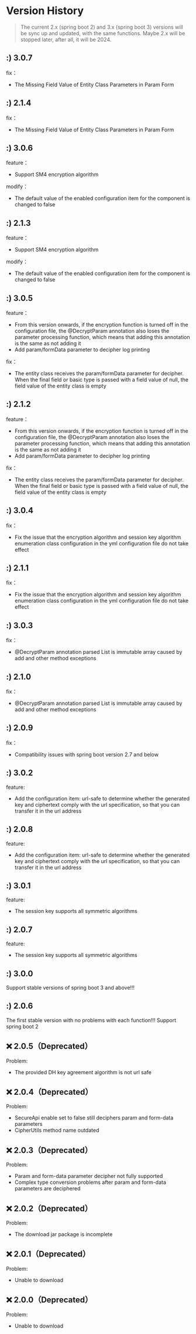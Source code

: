 # Version History

> The current 2.x (spring boot 2) and 3.x (spring boot 3) versions will be sync up and updated, with the same functions. Maybe 2.x will be stopped later, after all, it will be 2024.

## :) 3.0.7

fix：

- The Missing Field Value of Entity Class Parameters in Param Form

## :) 2.1.4

fix：

- The Missing Field Value of Entity Class Parameters in Param Form

## :) 3.0.6

feature：

- Support SM4 encryption algorithm

modify：

- The default value of the enabled configuration item for the component is changed to false

## :) 2.1.3

feature：

- Support SM4 encryption algorithm

modify：

- The default value of the enabled configuration item for the component is changed to false

## :) 3.0.5

feature：

- From this version onwards, if the encryption function is turned off in the configuration file, the @DecryptParam annotation also loses the parameter processing function, which means that adding this annotation is the same as not adding it
- Add param/formData parameter to decipher log printing

fix：

- The entity class receives the param/formData parameter for decipher. When the final field or basic type is passed with a field value of null, the field value of the entity class is empty

## :) 2.1.2

feature：

- From this version onwards, if the encryption function is turned off in the configuration file, the @DecryptParam annotation also loses the parameter processing function, which means that adding this annotation is the same as not adding it
- Add param/formData parameter to decipher log printing

fix：

- The entity class receives the param/formData parameter for decipher. When the final field or basic type is passed with a field value of null, the field value of the entity class is empty

## :) 3.0.4

fix：

- Fix the issue that the encryption algorithm and session key algorithm enumeration class configuration in the yml configuration file do not take effect

## :) 2.1.1

fix：

- Fix the issue that the encryption algorithm and session key algorithm enumeration class configuration in the yml configuration file do not take effect

## :) 3.0.3

fix：

- @DecryptParam annotation parsed List is immutable array caused by add and other method exceptions

## :) 2.1.0

fix：

- @DecryptParam annotation parsed List is immutable array caused by add and other method exceptions

## :) 2.0.9

fix：

- Compatibility issues with spring boot version 2.7 and below

## :) 3.0.2

feature:

- Add the configuration item: url-safe to determine whether the generated key and ciphertext comply with the url specification, so that you can transfer it in the url address

## :) 2.0.8

feature:

- Add the configuration item: url-safe to determine whether the generated key and ciphertext comply with the url specification, so that you can transfer it in the url address

## :) 3.0.1

feature:

- The session key supports all symmetric algorithms

## :) 2.0.7

feature:

- The session key supports all symmetric algorithms

## :) 3.0.0

Support stable versions of spring boot 3 and above!!!

## :) 2.0.6

The first stable version with no problems with each function!!! Support spring boot 2

## ❌ 2.0.5（Deprecated）

Problem:

- The provided DH key agreement algorithm is not url safe

## ❌ 2.0.4（Deprecated）

Problem:

- SecureApi enable set to false still deciphers param and form-data parameters
- CipherUtils method name outdated

## ❌ 2.0.3（Deprecated）

Problem:

- Param and form-data parameter decipher not fully supported
- Complex type conversion problems after param and form-data parameters are deciphered

## ❌ 2.0.2（Deprecated）

Problem:

- The download jar package is incomplete

## ❌ 2.0.1（Deprecated）

Problem:

- Unable to download

## ❌ 2.0.0（Deprecated）

Problem:

- Unable to download
